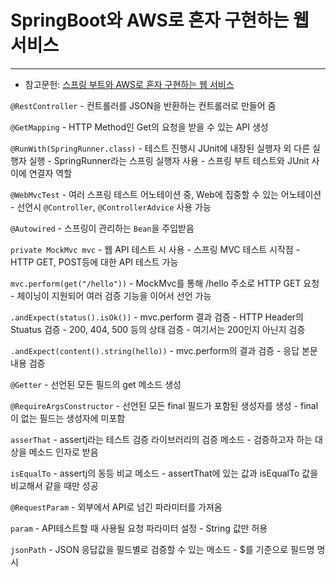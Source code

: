 # SpringBoot와 AWS로 혼자 구현하는 웹 서비스
---
- 참고문헌: [스프링 부트와 AWS로 혼자 구현하는 웹 서비스](http://www.kyobobook.co.kr/product/detailViewKor.laf?ejkGb=KOR&mallGb=KOR&barcode=9788965402602&orderClick=LEa&Kc=)

`@RestController`
    - 컨트롤러를 JSON을 반환하는 컨트롤러로 만들어 줌

`@GetMapping`
    - HTTP Method인 Get의 요청을 받을 수 있는 API 생성

`@RunWith(SpringRunner.class)`
    - 테스트 진행시 JUnit에 내장된 실행자 외 다른 실행자 실행
    - SpringRunner라는 스프링 실행자 사용
    - 스프링 부트 테스트와 JUnit 사이에 연결자 역할

`@WebMvcTest`
    - 여러 스프링 테스트 어노테이션 중, Web에 집중할 수 있는 어노테이션
    - 선언시 `@Controller`, `@ControllerAdvice` 사용 가능

`@Autowired`
    - 스프링이 관리하는 `Bean`을 주입받음

`private MockMvc mvc`
    - 웹 API 테스트 시 사용
    - 스프링 MVC 테스트 시작점
    - HTTP GET, POST등에 대한 API 테스트 가능

`mvc.perform(get("/hello"))`
    - MockMvc를 통해 /hello 주소로 HTTP GET 요청
    - 체이닝이 지원되어 여러 검증 기능을 이어서 선언 가능

`.andExpect(status().isOk())`
    - mvc.perform 결과 검증
    - HTTP Header의 Stuatus 검증
    - 200, 404, 500 등의 상태 검증
    - 여기서는 200인지 아닌지 검증

`.andExpect(content().string(hello))`
    - mvc.perform의 결과 검증
    - 응답 본문 내용 검증

`@Getter`
    - 선언된 모든 필드의 get 메소드 생성

`@RequireArgsConstructor`
    - 선언된 모든 final 필드가 포함된 생성자를 생성
    - final이 없는 필드는 생성자에 미포함

`asserThat`
    - assertj라는 테스트 검증 라이브러리의 검증 메소드
    - 검증하고자 하는 대상을 메소드 인자로 받음

`isEqualTo`
    - assertj의 동등 비교 메소드
    - assertThat에 있는 값과 isEqualTo 값을 비교해서 같을 때만 성공

`@RequestParam`
    - 외부에서 API로 넘긴 파라미터를 가져옴

`param`
    - API테스트할 때 사용될 요청 파라미터 설정
    - String 값만 허용

`jsonPath`
    - JSON 응답값을 필드별로 검증할 수 있는 메소드
    - $를 기준으로 필드명 명시 